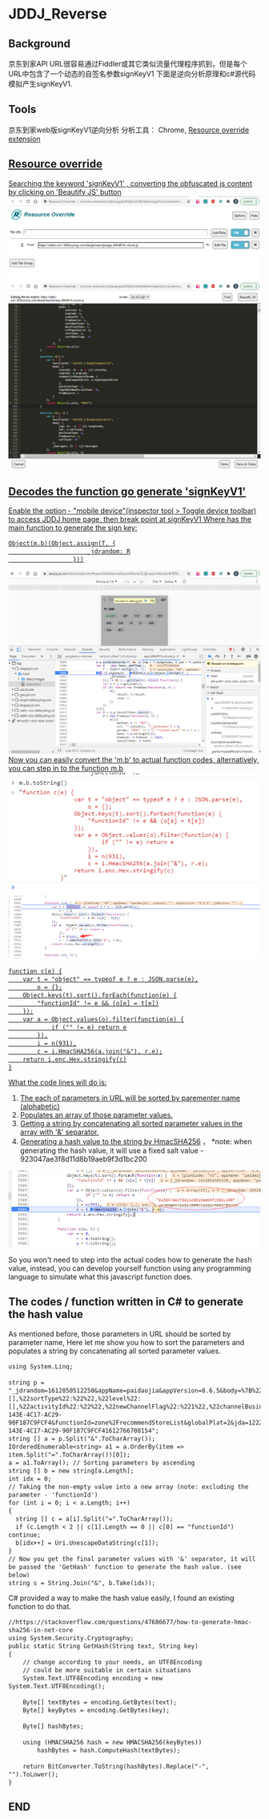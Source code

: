 # JDDJ_Reverse

## Background
京东到家API URL很容易通过Fiddler或其它类似流量代理程序抓到，但是每个URL中包含了一个动态的自签名参数signKeyV1
下面是逆向分析原理和c#源代码模拟产生signKeyV1.

## Tools
京东到家web版signKeyV1逆向分析
分析工具： Chrome, <a href="https://chrome.google.com/webstore/detail/resource-override/pkoacgokdfckfpndoffpifphamojphii">Resource override extension</href>

## Resource override
Searching the keyword 'signKeyV1' , converting the obfuscated js content  by clicking on 'Beautify JS' button
<img src="1.png" />
<img src="1.1.png" />

## Decodes the function go generate 'signKeyV1'
Enable the option - "mobile device"(inspector tool > Toggle device toolbar) to access JDDJ home page, then break point at signKeyV1 
Where has the main function to generate the sign key:
```
Object(m.b)(Object.assign(T, {
                      _jdrandom: R
                  }))
```
<img src="2.png" />
Now you can easily convert the 'm.b' to actual function codes, alternatively, you can step in to the function m.b 
<img src="2.1.png" />
<img src="2.2.png" />

```
function c(e) {
    var t = "object" == typeof e ? e : JSON.parse(e),
        o = {};
    Object.keys(t).sort().forEach(function(e) {
        "functionId" != e && (o[e] = t[e])
    });
    var a = Object.values(o).filter(function(e) {
            if ("" != e) return e
        }),
        i = n(931),
        c = i.HmacSHA256(a.join("&"), r.e);
    return i.enc.Hex.stringify(c)
}
```
What the code lines will do is:

1) The each of parameters in URL will be sorted by parementer name (alphabetic)
2) Populates an array of those parameter values.
3) Getting a string by concatenating all sorted parameter values in the array with '&' separator.
4) Generating a hash value to the string by <a href="https://docs.microsoft.com/en-us/dotnet/api/system.security.cryptography.hmacsha256?view=net-5.0">HmacSHA256</a> ，
*note: when generating the hash value, it will use a fixed salt value - 923047ae3f8d11d8b19aeb9f3d1bc200 
<img src="2.3.png" />

So you won't need to step into the actual codes how to generate the hash value, 
instead, you can develop yourself function using any programming language to simulate what this javascript function does.

## The codes / function written in C# to generate the hash value
As mentioned before, those parameters in URL should be sorted by parameter name, 
Here let me show you how to sort the parameters and populates a string by concatenating all sorted parameter values.
```
using System.Linq;

string p = "_jdrandom=1612850512250&appName=paidaojia&appVersion=8.6.5&body=%7B%22refPageSource%22:%22newChannelPage%22,%22city%22:%22%E5%AE%89%E9%98%B3%E5%B8%82%22,%22areaCode%22:468,%22longitude%22:114.35015,%22latitude%22:36.105495,%22coordType%22:%222%22,%22address%22:%22%22,%22channelId%22:%224053%22,%22currentPage%22:1,%22pageSize%22:10,%22rankType%22:0,%22lastStoreId%22:%22%22,%22filterTagIds%22:%22%22,%22slideStoreList%22:false,%22venderIndustryType%22:[],%22sortType%22:%22%22,%22level%22:[],%22activityId%22:%22%22,%22newChannelFlag%22:%221%22,%22channelBusiness%22:%2210%22,%22pageSource%22:%22channelStorePage%22,%22ref%22:%22channel%22,%22ctp%22:%22moreStoreList%22%7D&channel=&city_id=468&deviceId=H5_DEV_164A38A8-143E-4C17-AC29-90F187C9FCF4&functionId=zone%2FrecommendStoreList&globalPlat=2&jda=122270672.1612491306560516543669.1612491307.1612745403.1612764992.4&jdDevice=&lat=36.105495&lng=114.35015&platCode=H5&poi=&traceId=H5_DEV_164A38A8-143E-4C17-AC29-90F187C9FCF41612766708154";
string [] a = p.Split("&".ToCharArray());
IOrderedEnumerable<string> a1 = a.OrderBy(item => item.Split("=".ToCharArray())[0]);
a = a1.ToArray(); // Sorting parameters by ascending 
string [] b = new string[a.Length];
int idx = 0;
// Taking the non-empty value into a new array (note: excluding the parameter - 'functionId')
for (int i = 0; i < a.Length; i++)
{
  string [] c = a[i].Split("=".ToCharArray());
  if (c.Length < 2 || c[1].Length == 0 || c[0] == "functionId") continue;
  b[idx++] = Uri.UnescapeDataString(c[1]);
}
// Now you get the final parameter values with '&' separator, it will be passed the 'GetHash' function to generate the hash value. (see below)
string s = String.Join("&", b.Take(idx));
```

C# provided a way to make the hash value easily, I found an existing function to do that.
```
//https://stackoverflow.com/questions/47686677/how-to-generate-hmac-sha256-in-net-core
using System.Security.Cryptography;
public static String GetHash(String text, String key)
{
    // change according to your needs, an UTF8Encoding
    // could be more suitable in certain situations
    System.Text.UTF8Encoding encoding = new System.Text.UTF8Encoding();

    Byte[] textBytes = encoding.GetBytes(text);
    Byte[] keyBytes = encoding.GetBytes(key);

    Byte[] hashBytes;

    using (HMACSHA256 hash = new HMACSHA256(keyBytes))
        hashBytes = hash.ComputeHash(textBytes);

    return BitConverter.ToString(hashBytes).Replace("-", "").ToLower();
}
```

## END
